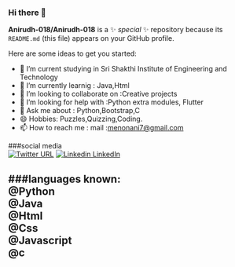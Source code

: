 ### Hi there 👋

**Anirudh-018/Anirudh-018** is a ✨ _special_ ✨ repository because its `README.md` (this file) appears on your GitHub profile.

Here are some ideas to get you started:

- 🔭 I’m current studying in Sri Shakthi Institute of Engineering and Technology<br/>
- 🌱 I’m currently learnig : Java,Html<br/>
- 👯 I’m looking to collaborate on :Creative projects <br/>
- 🤔 I’m looking for help with :Python extra modules, Flutter<br/>
- 💬 Ask me about : Python,Bootstrap,C<br/>
- 😄 Hobbies: Puzzles,Quizzing,Coding.<br/>
- 📫 How to reach me : mail :menonani7@gmail.com<br/>

###social media<br/>
[![Twitter URL](https://img.shields.io/twitter/url/https/twitter.com/bukotsunikki.svg?style=social&label=Twitter)](https://twitter.com/anirudhrk8)
[![Linkedin](https://i.stack.imgur.com/gVE0j.png) LinkedIn](https://www.linkedin.com/in/anirudh-r-k-17103a233/)

###languages known:<br/>
@Python<br/>
@Java<br/>
@Html<br/>
@Css<br/>
@Javascript<br/>
@c<br/>
- 
